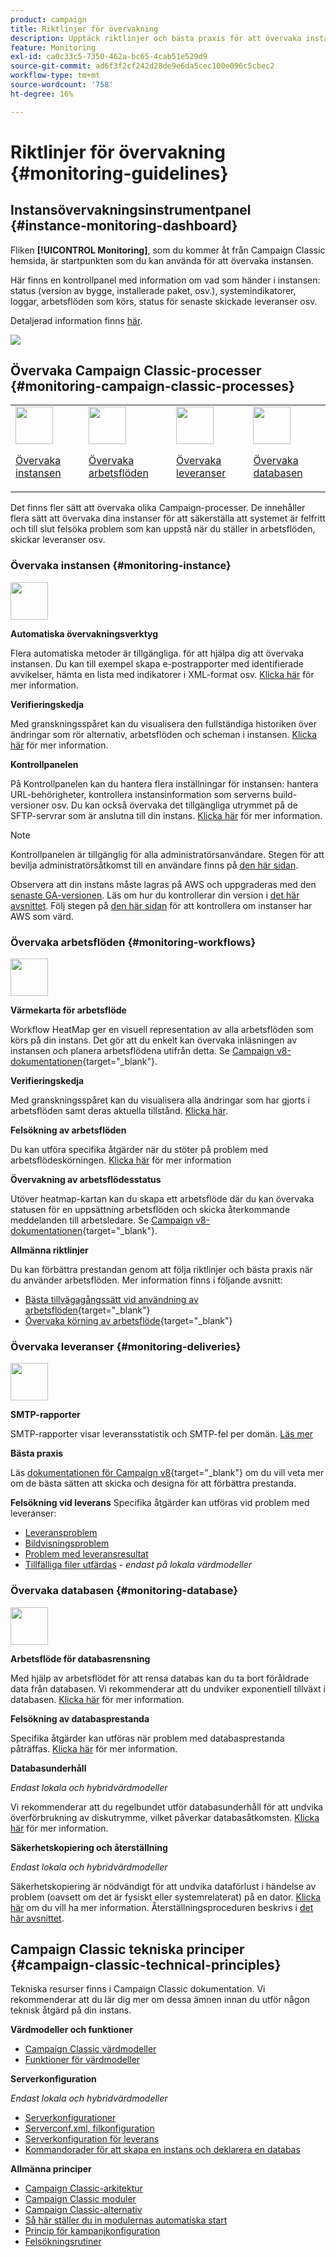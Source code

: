```yaml
---
product: campaign
title: Riktlinjer för övervakning
description: Upptäck riktlinjer och bästa praxis för att övervaka instans och processer i Campaign
feature: Monitoring
exl-id: ca0c33c5-7350-462a-bc65-4cab51e529d9
source-git-commit: ad6f3f2cf242d28de9e6da5cec100e096c5cbec2
workflow-type: tm+mt
source-wordcount: '758'
ht-degree: 16%

---
```


# Riktlinjer för övervakning {#monitoring-guidelines}



## Instansövervakningsinstrumentpanel {#instance-monitoring-dashboard}

Fliken **[!UICONTROL Monitoring]**, som du kommer åt från Campaign Classic hemsida, är startpunkten som du kan använda för att övervaka instansen.

Här finns en kontrollpanel med information om vad som händer i instansen: status (version av bygge, installerade paket, osv.), systemindikatorer, loggar, arbetsflöden som körs, status för senaste skickade leveranser osv.

Detaljerad information finns [här](../../production/using/monitoring-processes.md).

![](assets/monitoring_tab.png)

## Övervaka Campaign Classic-processer {#monitoring-campaign-classic-processes}

<table>
<tr><td><img src="assets/do-not-localize/icon_system.svg" width="60px"><p><a href="#monitoring-instance">Övervaka instansen</a></p></td>
<td><img src="assets/do-not-localize/icon_workflows.svg" width="60px"><p><a href="#monitoring-workflows">Övervaka arbetsflöden</a></p></td>
<td><img src="assets/do-not-localize/icon_send.svg" width="60px"><p><a href="#monitoring-deliveries">Övervaka leveranser</a></p></td>
<td><img src="assets/do-not-localize/icon_database.svg" width="60px"><p><a href="#monitoring-database">Övervaka databasen</a></p></td></tr>
</table>

Det finns fler sätt att övervaka olika Campaign-processer. De innehåller flera sätt att övervaka dina instanser för att säkerställa att systemet är felfritt och till slut felsöka problem som kan uppstå när du ställer in arbetsflöden, skickar leveranser osv.

### Övervaka instansen {#monitoring-instance}

<img src="assets/do-not-localize/icon_system.svg" width="60px">

**Automatiska övervakningsverktyg**

Flera automatiska metoder är tillgängliga. för att hjälpa dig att övervaka instansen. Du kan till exempel skapa e-postrapporter med identifierade avvikelser, hämta en lista med indikatorer i XML-format osv. [Klicka här](../../production/using/monitoring-processes.md#automatic-monitoring) för mer information.

**Verifieringskedja**

Med granskningsspåret kan du visualisera den fullständiga historiken över ändringar som rör alternativ, arbetsflöden och scheman i instansen. [Klicka här](../../production/using/audit-trail.md) för mer information.

**Kontrollpanelen**

På Kontrollpanelen kan du hantera flera inställningar för instansen: hantera URL-behörigheter, kontrollera instansinformation som serverns build-versioner osv. Du kan också övervaka det tillgängliga utrymmet på de SFTP-servrar som är anslutna till din instans. [Klicka här](https://experienceleague.adobe.com/docs/control-panel/using/control-panel-home.html?lang=sv) för mer information.

>[!NOTE]
>
>Kontrollpanelen är tillgänglig för alla administratörsanvändare. Stegen för att bevilja administratörsåtkomst till en användare finns på [den här sidan](https://experienceleague.adobe.com/docs/control-panel/using/discover-control-panel/managing-permissions.html?lang=sv#discover-control-panel).
>
>Observera att din instans måste lagras på AWS och uppgraderas med den [senaste GA-versionen](../../rn/using/rn-overview.md). Läs om hur du kontrollerar din version i [det här avsnittet](../../platform/using/launching-adobe-campaign.md#getting-your-campaign-version). Följ stegen på [den här sidan](https://experienceleague.adobe.com/docs/control-panel/using/faq.html?lang=sv) för att kontrollera om instanser har AWS som värd.

### Övervaka arbetsflöden {#monitoring-workflows}

<img src="assets/do-not-localize/icon_workflows.svg" width="60px">

**Värmekarta för arbetsflöde**

Workflow HeatMap ger en visuell representation av alla arbetsflöden som körs på din instans. Det gör att du enkelt kan övervaka inläsningen av instansen och planera arbetsflödena utifrån detta. Se [Campaign v8-dokumentationen](https://experienceleague.adobe.com/docs/campaign/automation/workflows/monitoring-workflows/heatmap.html?lang=sv-SE){target="_blank"}.

**Verifieringskedja**

Med granskningsspåret kan du visualisera alla ändringar som har gjorts i arbetsflöden samt deras aktuella tillstånd. [Klicka här](../../production/using/audit-trail.md).

**Felsökning av arbetsflöden**

Du kan utföra specifika åtgärder när du stöter på problem med arbetsflödeskörningen. [Klicka här](../../production/using/workflow-execution.md) för mer information

**Övervakning av arbetsflödesstatus**

Utöver heatmap-kartan kan du skapa ett arbetsflöde där du kan övervaka statusen för en uppsättning arbetsflöden och skicka återkommande meddelanden till arbetsledare. Se [Campaign v8-dokumentationen](https://experienceleague.adobe.com/docs/campaign/automation/workflows/use-cases/monitoring/workflow-supervision.html?lang=sv-SE){target="_blank"}.

**Allmänna riktlinjer**

Du kan förbättra prestandan genom att följa riktlinjer och bästa praxis när du använder arbetsflöden. Mer information finns i följande avsnitt:
* [Bästa tillvägagångssätt vid användning av arbetsflöden](https://experienceleague.adobe.com/docs/campaign/automation/workflows/introduction/workflow-best-practices.html?lang=sv-SE){target="_blank"}
* [Övervaka körning av arbetsflöde](https://experienceleague.adobe.com/docs/campaign/automation/workflows/monitoring-workflows/monitor-workflow-execution.html?lang=sv-SE){target="_blank"}

### Övervaka leveranser {#monitoring-deliveries}

<img src="assets/do-not-localize/icon_send.svg" width="60px">

**SMTP-rapporter**

SMTP-rapporter visar leveransstatistik och SMTP-fel per domän. [Läs mer](../../production/using/monitoring-processes.md)

**Bästa praxis**

Läs [dokumentationen för Campaign v8](https://experienceleague.adobe.com/docs/campaign/campaign-v8/send/delivery-best-practices.html?lang=sv-SE){target="_blank"} om du vill veta mer om de bästa sätten att skicka och designa för att förbättra prestanda.

**Felsökning vid leverans**
Specifika åtgärder kan utföras vid problem med leveranser:
* [Leveransproblem](../../production/using/performance-and-throughput-issues.md#deliverability_issues)
* [Bildvisningsproblem](../../production/using/image-display-issues.md)
* [Problem med leveransresultat](../../delivery/using/delivery-performances.md)
* [Tillfälliga filer utfärdas](../../production/using/temporary-files.md) - *endast på lokala värdmodeller*

### Övervaka databasen {#monitoring-database}

<img src="assets/do-not-localize/icon_database.svg" width="60px">

**Arbetsflöde för databasrensning**

Med hjälp av arbetsflödet för att rensa databas kan du ta bort föråldrade data från databasen. Vi rekommenderar att du undviker exponentiell tillväxt i databasen. [Klicka här](../../production/using/database-cleanup-workflow.md) för mer information.

**Felsökning av databasprestanda**

Specifika åtgärder kan utföras när problem med databasprestanda påträffas. [Klicka här](../../production/using/database-performances.md) för mer information.

**Databasunderhåll**

*Endast lokala och hybridvärdmodeller*

Vi rekommenderar att du regelbundet utför databasunderhåll för att undvika överförbrukning av diskutrymme, vilket påverkar databasåtkomsten. [Klicka här](../../production/using/recommendations.md) för mer information.

**Säkerhetskopiering och återställning**

*Endast lokala och hybridvärdmodeller*

Säkerhetskopiering är nödvändigt för att undvika dataförlust i händelse av problem (oavsett om det är fysiskt eller systemrelaterat) på en dator. [Klicka här](../../production/using/backup.md) om du vill ha mer information. Återställningsproceduren beskrivs i [det här avsnittet](../../production/using/restoration.md).

## Campaign Classic tekniska principer {#campaign-classic-technical-principles}

Tekniska resurser finns i Campaign Classic dokumentation. Vi rekommenderar att du lär dig mer om dessa ämnen innan du utför någon teknisk åtgärd på din instans.

**Värdmodeller och funktioner**

* [Campaign Classic värdmodeller](../../installation/using/hosting-models.md)
* [Funktioner för värdmodeller](../../installation/using/capability-matrix.md)

**Serverkonfiguration**

*Endast lokala och hybridvärdmodeller*

* [Serverkonfigurationer](../../installation/using/configuring-campaign-server.md)
* [Serverconf.xml, filkonfiguration](../../installation/using/the-server-configuration-file.md)
* [Serverkonfiguration för leverans](../../installation/using/email-deliverability.md)
* [Kommandorader för att skapa en instans och deklarera en databas](../../installation/using/command-lines.md)

**Allmänna principer**

* [Campaign Classic-arkitektur](../../production/using/general-architecture.md)
* [Campaign Classic moduler](../../production/using/operating-principle.md)
* [Campaign Classic-alternativ](../../installation/using/configuring-campaign-options.md)
* [Så här ställer du in modulernas automatiska start](../../production/using/administration.md)
* [Princip för kampanjkonfiguration](../../production/using/configuration-principle.md)
* [Felsökningsrutiner](../../production/using/performance-and-throughput-issues.md)
